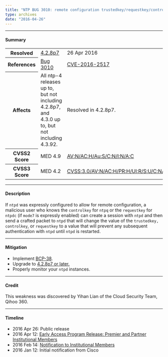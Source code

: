 ```yaml
---
title: "NTP BUG 3010: remote configuration trustedkey/requestkey/controlkey values are not properly validated"
type: archives
date: "2016-04-26"
---
```


* * *

#### Summary

<table>
  <tbody>
	<tr>
		<th><b>Resolved</b></th>
		<td><a href="/support/securitynotice/4_2_8p7-release-announcement/">4.2.8p7</a></td>
		<td>26 Apr 2016</td>
	</tr>
	<tr>
		<th><b>References</b></th>
		<td><a href="https://bugs.ntp.org/show_bug.cgi?id=3010">Bug 3010</a></td>
		<td><a href="https://nvd.nist.gov/vuln/detail/CVE-2016-2517/">CVE-2016-2517</a></td>
	</tr>
	<tr>
		<th><b>Affects</b></th>
		<td>All ntp-4 releases up to, but not including 4.2.8p7,<br> and 4.3.0 up to, but not including 4.3.92.</td>
		<td>Resolved in 4.2.8p7.</td>
	</tr>
	<tr>
		<th><b>CVSS2 Score</b></th>
		<td>MED 4.9</td>
		<td><a href="https://nvd.nist.gov/cvss.cfm?calculator&version=2&vector=(AV:N/AC:H/Au:S/C:N/I:N/A:C)">AV:N/AC:H/Au:S/C:N/I:N/A:C</a></td>
	</tr>
	<tr>
		<th><b>CVSS3 Score<b></th>
		<td>MED 4.2</td>
		<td><a href="https://www.first.org/cvss/calculator/3.0#CVSS:3.0/AV:N/AC:H/PR:H/UI:R/S:U/C:N/I:N/A:H">CVSS:3.0/AV:N/AC:H/PR:H/UI:R/S:U/C:N/I:N/A:H</a></td>
	</tr>	
  </tbody>	
</table>

* * *
    
#### Description 

If `ntpd` was expressly configured to allow for remote configuration, a malicious user who knows the `controlkey` for `ntpq` or the `requestkey` for `ntpdc` (if `mode7` is expressly enabled) can create a session with `ntpd` and then send a crafted packet to `ntpd` that will change the value of the `trustedkey, controlkey`, or `requestkey` to a value that will prevent any subsequent authentication with `ntpd` until `ntpd` is restarted.

* * *
    
#### Mitigation

* Implement [BCP-38](http://www.bcp38.info).
* Upgrade to [4.2.8p7 or later.](/downloads/)
* Properly monitor your `ntpd` instances. 

* * *

#### Credit

This weakness was discovered by Yihan Lian of the Cloud Security Team, Qihoo 360.

* * *

#### Timeline

* 2016 Apr 26: Public release
* 2016 Apr 12: [Early Access Program Release: Premier and Partner Institutional Members](https://www.nwtime.org/membership/benefits/)
* 2016 Feb 14: [Notification to Institutional Members](https://www.nwtime.org/membership/benefits/)
* 2016 Jan 12: Initial notification from Cisco